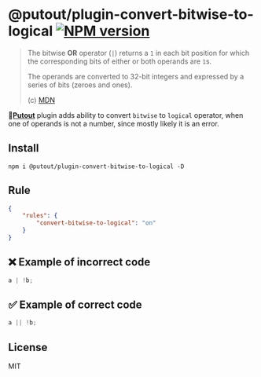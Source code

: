 # @putout/plugin-convert-bitwise-to-logical [![NPM version][NPMIMGURL]][NPMURL]

[NPMIMGURL]: https://img.shields.io/npm/v/@putout/plugin-convert-bitwise-to-logical.svg?style=flat&longCache=true
[NPMURL]: https://npmjs.org/package/@putout/plugin-convert-bitwise-to-logical "npm"

> The bitwise **OR** operator (`|`) returns a `1` in each bit position for which the corresponding bits of either or both operands are `1`s.
>
> The operands are converted to 32-bit integers and expressed by a series of bits (zeroes and ones).
>
> (c) [MDN](https://developer.mozilla.org/en-US/docs/Web/JavaScript/Reference/Operators/Bitwise_OR)

🐊[**Putout**](https://github.com/coderaiser/putout) plugin adds ability to convert `bitwise` to `logical` operator, when one of operands is not a number,
since mostly likely it is an error.

## Install

```
npm i @putout/plugin-convert-bitwise-to-logical -D
```

## Rule

```json
{
    "rules": {
        "convert-bitwise-to-logical": "on"
    }
}
```

## ❌ Example of incorrect code

```js
a | !b;
```

## ✅ Example of correct code

```js
a || !b;
```

## License

MIT
